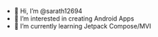 - 👋 Hi, I’m @sarath12694
- 👀 I’m interested in creating Android Apps
- 🌱 I’m currently learning Jetpack Compose/MVI

<!---
sarath12694/sarath12694 is a ✨ special ✨ repository because its `README.md` (this file) appears on your GitHub profile.
You can click the Preview link to take a look at your changes.
--->
